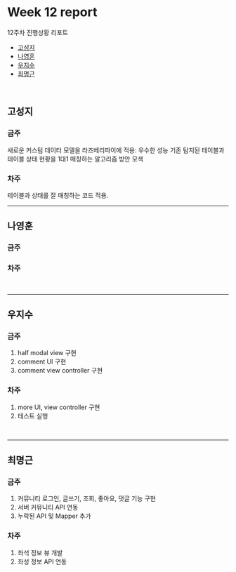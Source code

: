 # Week 12 report

12주차 진행상황 리포트

- [고성지](#고성지)
- [나영훈](#나영훈)
- [우지수](#우지수)
- [최명근](#최명근)

<br>


## 고성지
### 금주
새로운 커스텀 데이터 모델을 라즈베리파이에 적용: 우수한 성능
기존 탐지된 테이블과 테이블 상태 현황을 1대1 매칭하는 알고리즘 방안 모색
### 차주
테이블과 상태를 잘 매칭하는 코드 적용.
<br>

-----
## 나영훈
### 금주

### 차주

<br>

-----

## 우지수
### 금주

1. half modal view 구현
2. comment UI 구현
3. comment view controller 구현

### 차주

1. more UI, view controller 구현
2. 테스트 실행

<br>

-----
## 최명근
### 금주

1. 커뮤니티 로그인, 글쓰기, 조회, 좋아요, 댓글 기능 구현
2. 서버 커뮤니티 API 연동
3. 누락된 API 및 Mapper 추가

### 차주

1. 좌석 정보 뷰 개발
2. 좌성 정보 API 연동

<br>
